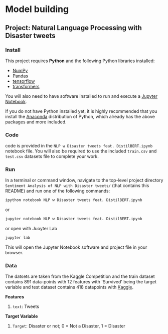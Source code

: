 # Model building
## Project: Natural Language Processing with Disaster tweets

### Install

This project requires **Python** and the following Python libraries installed:

- [NumPy](http://www.numpy.org/)
- [Pandas](http://pandas.pydata.org/)
- [tensorflow](https://www.tensorflow.org/install/)
- [transformers](https://huggingface.co/docs/transformers/installation)

You will also need to have software installed to run and execute a [Jupyter Notebook](http://jupyter.org/install.html).

If you do not have Python installed yet, it is highly recommended that you install the [Anaconda](https://www.anaconda.com/download/) distribution of Python, which already has the above packages and more included. 

### Code

code is provided in the `NLP w Disaster tweets feat. DistilBERT.ipynb` notebook file. You will also be required to use the included `train.csv` and `test.csv` datasets file to complete your work. 

### Run

In a terminal or command window, navigate to the top-level project directory `Sentiment Analysis of NLP with Disaster tweets/` (that contains this README) and run one of the following commands:

```bash
ipython notebook NLP w Disaster tweets feat. DistilBERT.ipynb
```  
or
```bash
jupyter notebook NLP w Disaster tweets feat. DistilBERT.ipynb
```
or open with Juoyter Lab
```bash
jupyter lab
```

This will open the Jupyter Notebook software and project file in your browser.

### Data

The datsets are taken from the Kaggle Competition and the train dataset contains 891 data-points with 12 features with 'Survived' being the target variable and test dataset contains 418 datapoints with [Kaggle](https://www.kaggle.com/competitions/titanic/data).

**Features**
1. `text`: Tweets


**Target Variable**
1. `Target`: Disaster or not; 0 = Not a Disaster, 1 = Disaster

